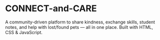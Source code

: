 # CONNECT-and-CARE
A community-driven platform to share kindness, exchange skills, student notes, and help with lost/found pets — all in one place. Built with  HTML, CSS &amp; JavaScript.
